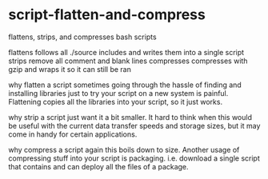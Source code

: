 # script-flatten-and-compress
flattens, strips, and compresses bash scripts

flattens
  follows all ./source includes and writes them into a single script
strips
  remove all comment and blank lines
compresses
  compresses with gzip and wraps it so it can still be ran

why flatten a script
sometimes going through the hassle of finding and installing libraries just to try your script on a new system is painful.  Flattening copies all the libraries into your script, so it just works.

why strip a script
just want it a bit smaller.  It hard to think when this would be useful with the current data transfer speeds and storage sizes, but it may come in handy for certain applications.

why compress a script
again this boils down to size.  Another usage of compressing stuff into your script is packaging.
i.e. download a single script that contains and can deploy all the files of a package.
